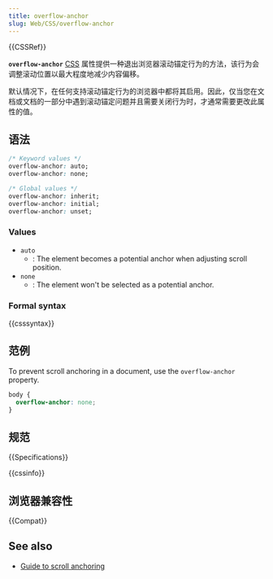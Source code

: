 ```yaml
---
title: overflow-anchor
slug: Web/CSS/overflow-anchor
---
```


{{CSSRef}}

**`overflow-anchor`** [CSS](/zh-CN/docs/Web/CSS) 属性提供一种退出浏览器滚动锚定行为的方法，该行为会调整滚动位置以最大程度地减少内容偏移。

默认情况下，在任何支持滚动锚定行为的浏览器中都将其启用。因此，仅当您在文档或文档的一部分中遇到滚动锚定问题并且需要关闭行为时，才通常需要更改此属性的值。

## 语法

```css
/* Keyword values */
overflow-anchor: auto;
overflow-anchor: none;

/* Global values */
overflow-anchor: inherit;
overflow-anchor: initial;
overflow-anchor: unset;
```

### Values

- `auto`
  - : The element becomes a potential anchor when adjusting scroll position.
- `none`
  - : The element won't be selected as a potential anchor.

### Formal syntax

{{csssyntax}}

## 范例

To prevent scroll anchoring in a document, use the `overflow-anchor` property.

```css
body {
  overflow-anchor: none;
}
```

## 规范

{{Specifications}}

{{cssinfo}}

## 浏览器兼容性

{{Compat}}

## See also

- [Guide to scroll anchoring](/zh-CN/docs/Web/CSS/overflow-anchor/Guide_to_scroll_anchoring)
